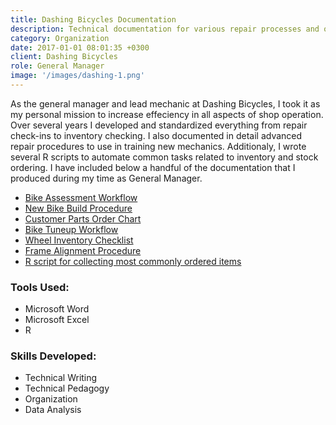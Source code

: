 ```yaml
---
title: Dashing Bicycles Documentation
description: Technical documentation for various repair processes and other bike shop workflows
category: Organization
date: 2017-01-01 08:01:35 +0300
client: Dashing Bicycles
role: General Manager
image: '/images/dashing-1.png'
---
```


As the general manager and lead mechanic at Dashing Bicycles, I took it as my personal mission to increase effeciency in all aspects of shop operation. Over several years I developed and standardized everything from repair check-ins to inventory checking. I also documented in detail advanced repair procedures to use in training new mechanics. Additionaly, I wrote several R scripts to automate common tasks related to inventory and stock ordering. I have included below a handful of the documentation that I produced during my time as General Manager.

- [Bike Assessment Workflow]({{site.baseurl}}/images/dashing-2.pdf)
- [New Bike Build Procedure]({{site.baseurl}}/images/dashing-3.pdf)
- [Customer Parts Order Chart]({{site.baseurl}}/images/dashing-4.pdf)
- [Bike Tuneup Workflow]({{site.baseurl}}/images/dashing-5.pdf)
- [Wheel Inventory Checklist]({{site.baseurl}}/images/dashing-6.pdf)
- [Frame Alignment Procedure]({{site.baseurl}}/images/dashing-7.pdf)
- [R script for collecting most commonly ordered items]({{site.baseurl}}/images/dashing-8.txt)

### Tools Used:

- Microsoft Word
- Microsoft Excel
- R

### Skills Developed:

- Technical Writing
- Technical Pedagogy
- Organization
- Data Analysis

